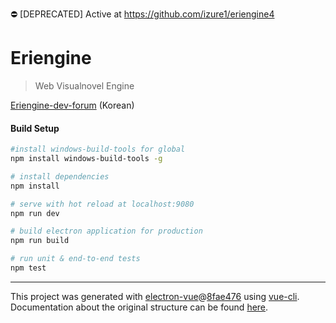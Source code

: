 :no_entry: [DEPRECATED] Active at https://github.com/izure1/eriengine4

# Eriengine

> Web Visualnovel Engine

[Eriengine-dev-forum](http://cafe.naver.com/lvejs) (Korean)

#### Build Setup

``` bash
#install windows-build-tools for global
npm install windows-build-tools -g

# install dependencies
npm install

# serve with hot reload at localhost:9080
npm run dev

# build electron application for production
npm run build

# run unit & end-to-end tests
npm test
```

---

This project was generated with [electron-vue](https://github.com/SimulatedGREG/electron-vue)@[8fae476](https://github.com/SimulatedGREG/electron-vue/tree/8fae4763e9d225d3691b627e83b9e09b56f6c935) using [vue-cli](https://github.com/vuejs/vue-cli). Documentation about the original structure can be found [here](https://simulatedgreg.gitbooks.io/electron-vue/content/index.html).
